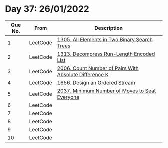 # Day 37: 26/01/2022

| Que No. | From | Description |
| --- | --- | --- |
| 1 | LeetCode | [1305. All Elements in Two Binary Search Trees](https://leetcode.com/problems/all-elements-in-two-binary-search-trees/) |
| 2 | LeetCode | [1313. Decompress Run-Length Encoded List](https://leetcode.com/problems/decompress-run-length-encoded-list/) |
| 3 | LeetCode | [2006. Count Number of Pairs With Absolute Difference K](https://leetcode.com/problems/count-number-of-pairs-with-absolute-difference-k/) |
| 4 | LeetCode | [1656. Design an Ordered Stream](https://leetcode.com/problems/design-an-ordered-stream/) |
| 5 | LeetCode | [2037. Minimum Number of Moves to Seat Everyone](https://leetcode.com/problems/minimum-number-of-moves-to-seat-everyone/) |
| 6 | LeetCode | []() |
| 7 | LeetCode | []() |
| 8 | LeetCode | []() |
| 9 | LeetCode | []() |
| 10 | LeetCode | []() |
